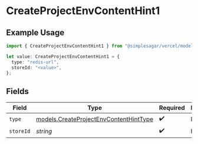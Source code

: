 # CreateProjectEnvContentHint1

## Example Usage

```typescript
import { CreateProjectEnvContentHint1 } from "@simplesagar/vercel/models/createprojectenvop.js";

let value: CreateProjectEnvContentHint1 = {
  type: "redis-url",
  storeId: "<value>",
};
```

## Fields

| Field                                                                                  | Type                                                                                   | Required                                                                               | Description                                                                            |
| -------------------------------------------------------------------------------------- | -------------------------------------------------------------------------------------- | -------------------------------------------------------------------------------------- | -------------------------------------------------------------------------------------- |
| `type`                                                                                 | [models.CreateProjectEnvContentHintType](../models/createprojectenvcontenthinttype.md) | :heavy_check_mark:                                                                     | N/A                                                                                    |
| `storeId`                                                                              | *string*                                                                               | :heavy_check_mark:                                                                     | N/A                                                                                    |